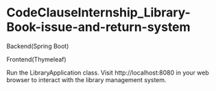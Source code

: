 # CodeClauseInternship_Library-Book-issue-and-return-system

Backend(Spring Boot)

Frontend(Thymeleaf)

Run the LibraryApplication class. Visit http://localhost:8080 in your web browser to interact with the library management system.
